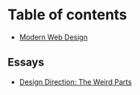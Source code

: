 # Table of contents

* [Modern Web Design](README.md)

## Essays

* [Design Direction: The Weird Parts](essays/the-hidden-90.md)

